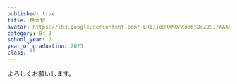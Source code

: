 ```yaml
---
published: true
title: 林大智
avatar: https://lh3.googleusercontent.com/-LRi1joDRXMQ/Xub6tQcZQSI/AAAAAAAATsc/eBZpkzoa-1c8KKjDD1EN2Eyo6jdNkeU9ACE0YBhgLKqgEAL1OcqxQfzSTLx1g3ou4VLcSY_T4tlUWuMJPx50px_u_6BmXutRIJyyn_w0ojgr3bGLpKSCA1iQSjSS6CRmkaaXuUq7tWit9YKtiyoBltWQnbSYqRkyAiUgj6zKR-26F_gD4UqNX2zb2GEjPGepkZQt_uO3jLXxoOAOI3HN7x7g5JF3UTXyS0PNb8P8JsJ0BbgiV4BeIRQlLqqxmQ8Frp-YPyRq2vl8qoEFtSF2JWoO0ThDNKhHPpJbIQ3Ltd2eaIyf07zvcVQPJdeZXj9jU28-MUK_wCWub6lDg15J8oB2jjIoolFTjLkfvl2isD96ozODYLiEpakSaPtamwsB787sDqxU4IZ2im8GFMtnK0YXlaLPfhX853NYuTry2Q5d6v7iLuLK4AmVIxhyRGrKO0E8W1aqLe_tdSxZ0UckoSVzYnvsojZosv5WBTSpoecx7GKoyqz7qEQGQOAE6ZhVteKBNYNhtagbdiYW7mkFkDo2Rz-kvqko1609TlGHXh2KPJgPBjiZ4iAk-KUFSwbirn19-o3AlSWHEVvgGSgbU_94MoCMydjdXnbYLhwChIVNw-oDsCRqNmWEX7n3xQznIO7wZAFn8SPr1qQCpCgyhqAq0GvDnnTt3ENVlcg0SqNQzbh-C1esfP55L0ZJ_-VEdAVbsGuoLfqD4ViDMn-LT4hj1_aMevV3JOlp9fjgkH3LGeQ7nUAhwwTO3DWszkb5VDHmgIyCEmcsdMIr-m_cF/s400/S__25190457.jpg
category: 04_B
school_year: 2
year_of_graduation: 2023
class: ""
---
```

よろしくお願いします。